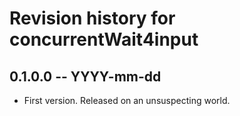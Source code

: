 # Revision history for concurrentWait4input

## 0.1.0.0 -- YYYY-mm-dd

* First version. Released on an unsuspecting world.
